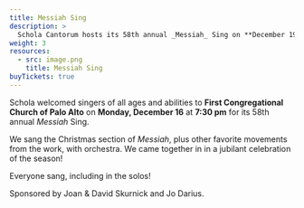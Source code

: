 ```yaml
---
title: Messiah Sing
description: >
  Schola Cantorum hosts its 58th annual _Messiah_ Sing on **December 19, 2022**.
weight: 3
resources:
  - src: image.png
    title: Messiah Sing
buyTickets: true
---
```


Schola welcomed singers of all ages and abilities to **First Congregational Church of Palo Alto**
on **Monday, December 16** at **7:30 pm** for its 58th annual _Messiah_ Sing.

We sang the Christmas section of _Messiah_, plus other favorite movements from the work, with orchestra.
We came together in in a jubilant celebration of the season!

Everyone sang, including in the solos!

Sponsored by Joan &amp; David Skurnick and Jo Darius. 